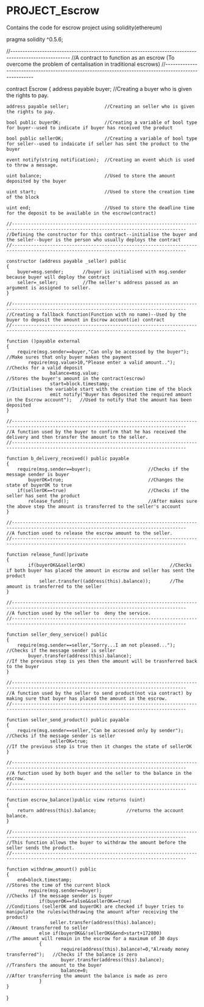 # PROJECT_Escrow
Contains the code for escrow project using solidity(ethereum)

pragma solidity ^0.5.6;

//------------------------------------------------------------------------------------------------------
//A contract to function as an escrow (To overcome the problem of centalisation in traditional escrows)
//------------------------------------------------------------------------------------------------------

contract Escrow
{
    address payable buyer;              //Creating a buyer who is given the rights to pay. 
    
    address payable seller;             //Creating an seller who is given the rights to pay.
    
    bool public buyerOK;                //Creating a variable of bool type for buyer--used to indicate if buyer has received the product

    bool public sellerOK;               //Creating a variable of bool type for seller--used to indaicate if seller has sent the product to the buyer
    
    event notify(string notification);  //Creating an event which is used to throw a message.
    
    uint balance;                       //Used to store the amount deposited by the buyer
    
    uint start;                         //Used to store the creation time of the block
    
    uint end;                           //Used to store the deadline time for the deposit to be available in the escrow(contract)
    
    //--------------------------------------------------------------------------------------------------------------------------------------
    //Defining the constructor for this contract--initialise the buyer and the seller--buyer is the person who usually deploys the contract 
    //--------------------------------------------------------------------------------------------------------------------------------------
    
    constructor (address payable _seller) public
    {
        buyer=msg.sender;       //buyer is initialised with msg.sender because buyer will deploy the contract
        seller=_seller;         //The seller's address passed as an argument is assigned to seller. 
    }    
    
    //--------------------------------------------------------------------------------------------------------------------------------------
    //Creating a fallback function(Function with no name)--Used by the buyer to deposit the amount in Escrow account(ie) contract
    //--------------------------------------------------------------------------------------------------------------------------------------
    
    function ()payable external
    {
        require(msg.sender==buyer,"Can only be accessed by the buyer");                             //Make sures that only buyer makes the payment
            require(msg.value>10,"Please enter a valid amount..");                                  //Checks for a valid deposit
                    balance=msg.value;                                                              //Stores the buyer's amount in the contract(escrow) 
                    start=block.timestamp;                                                          //Initialises the variable start with the creation time of the block
                    emit notify("Buyer has deposited the required amount in the Escrow account");   //Used to notify that the amount has been deposited
    }
    
    //--------------------------------------------------------------------------------------------------------------------------------------
    //A function used by the buyer to confirm that he has received the delivery and then transfer the amount to the seller.
    //--------------------------------------------------------------------------------------------------------------------------------------
    
    function b_delivery_received() public payable
    {
        require(msg.sender==buyer);                     //Checks if the message sender is buyer
            buyerOK=true;                               //Changes the state of buyerOK to true
        if(sellerOK==true)                              //Checks if the seller has sent the product
            release_fund();                             //After makes sure the above step the amount is transferred to the seller's account
    }
    
    //--------------------------------------------------------------------------------------------------------------------------------------
    //A function used to release the escrow amount to the seller.
    //--------------------------------------------------------------------------------------------------------------------------------------
    
    function release_fund()private
    {
            if(buyerOK&&sellerOK)                               //Checks if both buyer has placed the amount in escrow and seller has sent the product
                seller.transfer((address(this).balance));       //The amount is transferred to the seller
    }
    
    //--------------------------------------------------------------------------------------------------------------------------------------
    //A function used by the seller to  deny the service.
    //--------------------------------------------------------------------------------------------------------------------------------------
    
    function seller_deny_service() public
    {
        require(msg.sender==seller,"Sorry...I am not pleased...");          //Checks if the message sender is seller
            buyer.transfer(address(this).balance);                          //If the previous step is yes then the amount will be trasnferred back to the buyer
    }
    
    //--------------------------------------------------------------------------------------------------------------------------------------
    //A function used by the seller to send product(not via contract) by making sure that buyer has placed the amount in the escrow.
    //--------------------------------------------------------------------------------------------------------------------------------------
    
    function seller_send_product() public payable
    {
        require(msg.sender==seller,"Can be accessed only by sender");           //Checks if the message sender is seller
                    sellerOK=true;                                              //If the previous step is true then it changes the state of sellerOK
    }
    
    //--------------------------------------------------------------------------------------------------------------------------------------
    //A function used by both buyer and the seller to the balance in the escrow.
    //--------------------------------------------------------------------------------------------------------------------------------------
    
    function escrow_balance()public view returns (uint)
    {
        return address(this).balance;           //returns the account balance.
    }
    
    //--------------------------------------------------------------------------------------------------------------------------------------
    //This function allows the buyer to withdraw the amount before the seller sends the product.
    //--------------------------------------------------------------------------------------------------------------------------------------
    
    function withdraw_amount() public 
    {
        end=block.timestamp;                                                             //Stores the time of the current block
            require(msg.sender==buyer);                                                  //Checks if the message sender is buyer
                if(buyerOK==false&&sellerOK==true)                                       //Conditions (sellerOK and buyerOK) are checked if buyer tries to manipulate the rules(withdrawing the amount after receiving the product)                                                                          
                    seller.transfer(address(this).balance);                              //Amount transferred to seller
                else if(buyerOK&&!sellerOK&&end>start+172800)                            //The amount will remain in the escrow for a maximum of 30 days
                {
                        require(address(this).balance!=0,"Already money transferred");   //Checks if the balance is zero
                        buyer.transfer(address(this).balance);                           //Transfers the amount to the buyer
                        balance=0;                                                       //After transferring the amount the balance is made as zero
                }
    }
    
}
